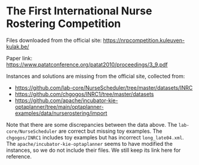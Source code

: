 # The First International Nurse Rostering Competition

Files downloaded from the official site: https://nrpcompetition.kuleuven-kulak.be/

Paper link: https://www.patatconference.org/patat2010/proceedings/3_9.pdf

Instances and solutions are missing from the official site, collected from:

- https://github.com/lab-core/NurseScheduler/tree/master/datasets/INRC
- https://github.com/chgogos/INRC1/tree/master/datasets
- https://github.com/apache/incubator-kie-optaplanner/tree/main/optaplanner-examples/data/nurserostering/import

Note that there are some discrepancies between the data above. The `lab-core/NurseScheduler` are correct but missing toy examples. The `chgogos/INRC1` includes toy examples but has incorrect `long_late04.xml`. The `apache/incubator-kie-optaplanner` seems to have modified the instances, so we do not include their files. We still keep its link here for reference.
